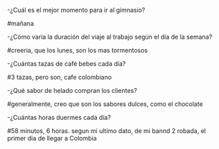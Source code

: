 
-¿Cuál es el mejor momento para ir al gimnasio?

#mañana

-¿Cómo varía la duración del viaje al trabajo según el día de la semana?

#creeria, que los lunes, son los mas tormentosos

-¿Cuántas tazas de café bebes cada día?

#3 tazas, pero son, cafe colombiano

-¿Qué sabor de helado compran los clientes?

#generalmente, creo que son los sabores dulces, como el chocolate

-¿Cuántas horas duermes cada día? 

#58 minutos, 6 horas. segun mi ultimo dato, de mi bannd 2 robada, el primer dia de llegar a Colombia 